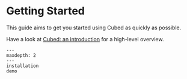 # Getting Started

This guide aims to get you started using Cubed as quickly as possible.

Have a look at [Cubed: an introduction](https://cubed-dev.github.io/cubed/cubed-intro.slides.html) for a high-level overview.

```{toctree}
---
maxdepth: 2
---
installation
demo
```

